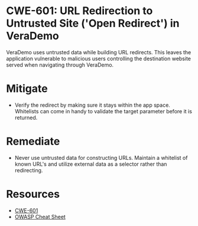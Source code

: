 # CWE-601: URL Redirection to Untrusted Site ('Open Redirect') in VeraDemo
VeraDemo uses untrusted data while building URL redirects. This leaves the application vulnerable to malicious users controlling the destination website served when navigating through VeraDemo.

# Mitigate
* Verify the redirect by making sure it stays within the app space. Whitelists can come in handy to validate the target parameter before it is returned. 

# Remediate
* Never use untrusted data for constructing URLs. Maintain a whitelist of known URL's and utilize external data as a selector rather than redirecting.

# Resources
* [CWE-601](https://cwe.mitre.org/data/definitions/601)
* [OWASP Cheat Sheet](https://www.owasp.org/index.php/Unvalidated_Redirects_and_Forwards_Cheat_Sheet)